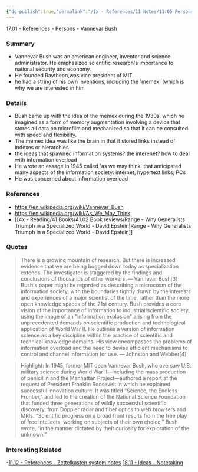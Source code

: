 ```yaml
---
{"dg-publish":true,"permalink":"/1x - References/11 Notes/11.05 Persons/Vannevar Bush/","noteIcon":""}
---
```


17.01 - References - Persons - Vannevar Bush

### Summary
- Vannevar Bush was an american engineer, inventor and science administrator. He emphasized scientific research's importance to national security and economy.
- He founded Raytheon,was vice president of MIT
- he had a string of his own inventions, including the 'memex' (which is why we are interested in him

### Details
- Bush came up with the idea of the memex during the 1930s, which he imagined as a form of memory augmentation involving a device that stores all data on microfilm and mechanized so that it can be consulted with speed and flexibility.
- The memex idea was like the brain in that it stored links instead of indexes or hierarchies
- the ideas that spawned information systems? the interenet? how to deal with information overload
- He wrote an essage in 1945 called 'as we may think' that anticipated many aspects of the information society: internet, hypertext links, PCs
- He was concerned about information overload

### References
- https://en.wikipedia.org/wiki/Vannevar_Bush
- https://en.wikipedia.org/wiki/As_We_May_Think
- [[4x - Reading/41 Books/41.02 Book reviews/Range - Why Generalists Triumph in a Specialized World - David Epstein\|Range - Why Generalists Triumph in a Specialized World - David Epstein]]
### Quotes
>There is a growing mountain of research. But there is increased evidence that we are being bogged down today as specialization extends. The investigator is staggered by the findings and conclusions of thousands of other workers.
>— Vannevar Bush[3]
>Bush's paper might be regarded as describing a microcosm of the information society, with the boundaries tightly drawn by the interests and experiences of a major scientist of the time, rather than the more open knowledge spaces of the 21st century. Bush provides a core vision of the importance of information to industrial/scientific society, using the image of an "information explosion" arising from the unprecedented demands on scientific production and technological application of World War II. He outlines a version of information science as a key discipline within the practice of scientific and technical knowledge domains. His view encompasses the problems of information overload and the need to devise efficient mechanisms to control and channel information for use.
>— Johnston and Webber[4]

> Highlight: In 1945, former MIT dean Vannevar Bush, who oversaw U.S. military science during World War II—including the mass production of penicillin and the Manhattan Project—authored a report at the request of President Franklin Roosevelt in which he explained successful innovation culture. It was titled “Science, the Endless Frontier,” and led to the creation of the National Science Foundation that funded three generations of wildly successful scientific discovery, from Doppler radar and fiber optics to web browsers and MRIs. “Scientific progress on a broad front results from the free play of free intellects, working on subjects of their own choice,” Bush wrote, “in the manner dictated by their curiosity for exploration of the unknown.”
			

### Interesting Related
-[11.12 - References - Zettelkasten system notes](simplenote://note/121152a9-d2bb-4cab-bb15-04c9ec6ae8a0)
[18.11 - Ideas - Notetaking](simplenote://note/da9ef70b-bcfb-45d4-bdf9-2de6ff25bf52)
